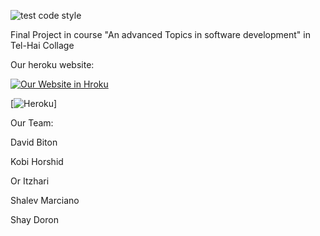 ![test code style](https://github.com/shayd2110/weatherFinalProject/workflows/test%20code%20style/badge.svg)


Final Project in course "An advanced Topics in software development" in Tel-Hai Collage

Our heroku website: 

[![Our Website in Hroku](https://lh3.googleusercontent.com/7XitLHBIabtKD8nnh5vqzodUR1FhoVfQgrvG0iRTzL0IoE_r32b20_Lr1WUh6EPV_Ptu=s147)](https://weather-final-project.herokuapp.com)

[![Heroku](http://heroku-badge.herokuapp.com/?app=weather-final-project)]

Our Team:

David Biton

Kobi Horshid

Or Itzhari

Shalev Marciano

Shay Doron
